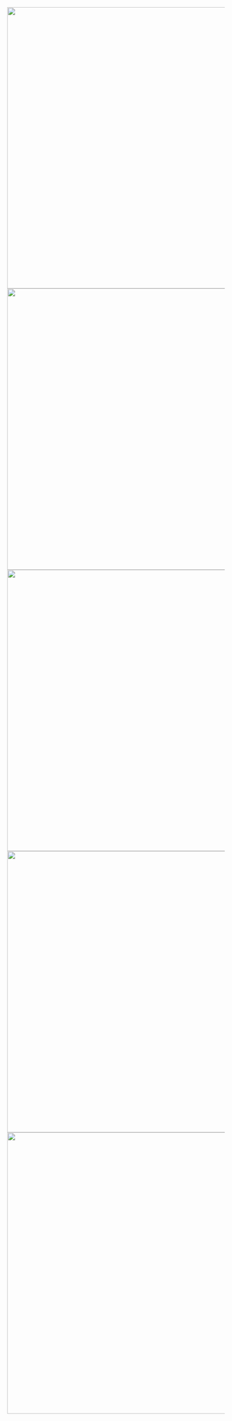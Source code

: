 
<img src="https://github.com/yugsonani/Login_Stepper/assets/121219334/c5a76362-2278-4390-96bd-84f547d66d73" height="650px" >
<img src="https://github.com/yugsonani/Login_Stepper/assets/121219334/086999e9-a0ff-4638-b7c8-38a86c33123a" height="650px" >
<img src="https://github.com/yugsonani/Login_Stepper/assets/121219334/1aa1785c-1037-47c1-9107-49ac914084d4" height="650px" >
<img src="https://github.com/yugsonani/Login_Stepper/assets/121219334/cbf39639-56cc-4144-8a31-c58a600d3cdd" height="650px" >
<img src="https://github.com/yugsonani/Login_Stepper/assets/121219334/76c556c4-a24b-4746-b57a-aa422090e217" height="650px" >
